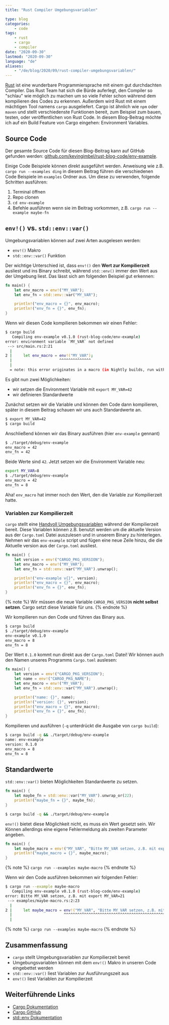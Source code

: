 ```yaml
---
title: "Rust Compiler Umgebungsvariablen"

type: blog
categories:
    - code
tags:
    - rust
    - cargo
    - compiler
date: "2020-09-30"
lastmod: "2020-09-30"
language: "de"
aliases:
    - "/de/blog/2020/09/rust-compiler-umgebungsvariablen/"
---
```


[Rust](https://rust-lang.org) ist eine wunderbare Programmiersprache mit einem gut durchdachten Compiler. Das Rust Team hat sich die Bürde auferlegt, den Compiler so "schlau" wie möglich zu machen um so viele Fehler schon während dem kompilieren des Codes zu erkennen. Außerdem wird Rust mit einem mächtigen Tool namens `cargo` ausgeliefert. Cargo ist ähnlich wie `npm` oder `maven` und stellt verschiedenste Funktionen bereit, zum Beispiel zum bauen, testen, oder veröffentlichen von Rust Code. In diesem Blog-Beitrag möchte ich auf ein Build Feature von Cargo eingehen: Environment Variables.

## Source Code

Der gesamte Source Code für diesen Blog-Beitrag kann auf GitHub gefunden werden: [github.com/kevingimbel/rust-blog-code/env-example](https://github.com/kevingimbel/rust-blog-code/tree/main/env-example).

Einige Code Beispiele können direkt ausgeführt werden. Anweisung wie z.B. `cargo run --examples ding` in diesem Beitrag führen die verschiedenen Code Beispiele im `examples` Ordner aus. Um diese zu verwenden, folgende Schritten ausführen:

1. Terminal öffnen
2. Repo clonen
3. `cd env-example`
4. Befehle ausführen wenn sie im Beitrag vorkommen, z.B. `cargo run --example maybe-fn`

## `env!()` vs. `std::env::var()`

Umgebungsvariablen können auf zwei Arten ausgelesen werden:

- `env!()` Makro
- `std::env::var()` Funktion

Der wichtige Unterschied ist, dass `env!()` den **Wert zur Kompilierzeit** ausliest und ins Binary schreibt, während `std::env()` immer den Wert aus der Umgebung liest. Das lässt sich am folgenden Beispiel gut erkennen:

```rust
fn main() {
    let env_macro = env!("MY_VAR");
    let env_fn = std::env::var("MY_VAR");

    println!("env_macro = {}", env_macro);
    println!("env_fn = {}", env_fn);
}
```

Wenn wir diesen Code kompilieren bekommen wir einen Fehler:

```bash
$ cargo build 
   Compiling env-example v0.1.0 (rust-blog-code/env-example)
error: environment variable `MY_VAR` not defined
 --> src/main.rs:2:21
  |
2 |     let env_macro = env!("MY_VAR");
  |                     ^^^^^^^^^^^^^^
  |
  = note: this error originates in a macro (in Nightly builds, run with -Z macro-backtrace for more info)
```

Es gibt nun zwei Möglichkeiten:

- wir setzen die Environment Variable mit `export MY_VAR=42`
- wir definieren Standardwerte

Zunächst setzen wir die Variable und können den Code dann kompilieren, später in diesem Beitrag schauen wir uns auch Standardwerte an.

```bash
$ export MY_VAR=42
$ cargo build
```

Anschließend können wir das Binary ausführen (hier `env-example` gennant)

```bash
$ ./target/debug/env-example
env_macro = 42
env_fn = 42
```

Beide Werte sind `42`. Jetzt setzen wir die Environment Variable neu:

```bash
export MY_VAR=8
$ ./target/debug/env-example
env_macro = 42
env_fn = 8
```

Aha! `env_macro` hat immer noch den Wert, den die Variable zur Kompilierzeit hatte. 

### Variablen zur Kompilierzeit

`cargo` stellt eine [Handvoll Umgebungsvariablen](https://doc.rust-lang.org/cargo/reference/environment-variables.html#environment-variables-cargo-sets-for-crates) während der Kompilierzeit bereit. Diese Variablen können z.B. benutzt werden um die aktuelle Version aus der `Cargo.toml` Datei auszulesen und in unserem Binary zu hinterlegen. Nehmen wir das `env-example` script und fügen eine neue Zeile hinzu, die die Aktuelle version aus der `Cargo.toml` ausliest.

```rust
fn main() {
    let version = env!("CARGO_PKG_VERSION");
    let env_macro = env!("MY_VAR");
    let env_fn = std::env::var("MY_VAR").unwrap();

    println!("env-example v{}", version);
    println!("env_macro = {}", env_macro);
    println!("env_fn = {}", env_fn);
}
```

{% note %}
Wir müssen die neue Variable `CARGO_PKG_VERSION` **nicht selbst setzen**. Cargo setzt diese Variable für uns.
{% endnote %}

Wir kompilieren nun den Code und führen das Binary aus.

```bash
$ cargo build
$ ./target/debug/env-example
env-example v0.1.0
env_macro = 8
env_fn = 8
```

Der Wert `0.1.0` kommt nun direkt aus der `Cargo.toml` Datei! Wir können auch den Namen unseres Programms `Cargo.toml` auslesen:

```rust
fn main() {
    let version = env!("CARGO_PKG_VERSION");
    let name = env!("CARGO_PKG_NAME");
    let env_macro = env!("MY_VAR");
    let env_fn = std::env::var("MY_VAR").unwrap();

    println!("name: {}", name);
    println!("version: {}", version);
    println!("env_macro = {}", env_macro);
    println!("env_fn = {}", env_fn);
}
```

Kompilieren und ausführen (`-q` unterdrückt die Ausgabe von `cargo build`):

```bash
$ cargo build -q && ./target/debug/env-example
name: env-example
version: 0.1.0
env_macro = 8
env_fn = 8
```

## Standardwerte

`std::env::var()` bieten Möglichkeiten Standardwerte zu setzen.

```rust
fn main() {
    let maybe_fn = std::env::var("MY_VAR").unwrap_or(22);
    println!("maybe_fn = {}", maybe_fn);
} 
```

```bash
$ cargo build -q && ./target/debug/env-example
```

`env!()` bietet diese Möglichkeit nicht, es muss ein Wert gesetzt sein. Wir Können allerdings eine eigene Fehlermeldung als zweiten Parameter angeben.

```rust
fn main() {
    let maybe_macro = env!("MY_VAR", "Bitte MY_VAR setzen, z.B. mit export MY_VAR=21");
    println!("maybe_macro = {}", maybe_macro);
} 
```

{% note %}
`cargo run --examples maybe-macro`
{% endnote %}

Wenn wir den Code ausführen bekommen wir folgenden Fehler:

```bash
$ cargo run --example maybe-macro
   Compiling env-example v0.1.0 (rust-blog-code/env-example)
error: Bitte MY_VAR setzen, z.B. mit export MY_VAR=21
 --> examples/maybe-macro.rs:2:23
  |
2 |     let maybe_macro = env!("MY_VAR", "Bitte MY_VAR setzen, z.B. mit export MY_VAR=21");
  |                       ^^^^^^^^^^^^^^^^^^^^^^^^^^^^^^^^^^^^^^^^^^^^^^^^^^^^^^^^^^^^^^^^
  |
```

{% note %}
`cargo run --examples maybe-macro`
{% endnote %}

## Zusammenfassung

- `cargo` stellt Umgebungsvariablen zur Kompilierzeit bereit
- Umgebungsvariablen können mit dem `env!()` Makro in unseren Code eingebettet werden
- `std::env::var()` liest Variablen zur Ausführungszeit aus
- `env!()` liest Variablen zur Kompilierzeit

## Weiterführende Links

- [Cargo Dokumentation](https://doc.rust-lang.org/cargo/index.html)
- [Cargo GitHub](https://github.com/rust-lang/cargo)
- [std::env Dokumentation](https://doc.rust-lang.org/stable/std/env/index.html)